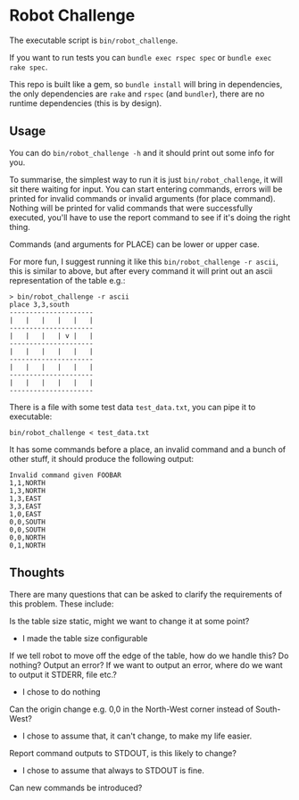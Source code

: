 # Robot Challenge

The executable script is `bin/robot_challenge`.

If you want to run tests you can `bundle exec rspec spec` or `bundle exec rake spec`.

This repo is built like a gem, so `bundle install` will bring in dependencies, the only dependencies are `rake` and `rspec`
(and `bundler`), there are no runtime dependencies (this is by design).

## Usage

You can do `bin/robot_challenge -h` and it should print out some info for you.

To summarise, the simplest way to run it is just `bin/robot_challenge`, it will sit there waiting for input. You can start entering
commands, errors will be printed for invalid commands or invalid arguments (for place command). Nothing will be printed for valid
commands that were successfully executed, you'll have to use the report command to see if it's doing the right thing.

Commands (and arguments for PLACE) can be lower or upper case.

For more fun, I suggest running it like this `bin/robot_challenge -r ascii`, this is similar to above, but after every command it
will print out an ascii representation of the table e.g.:

```
> bin/robot_challenge -r ascii
place 3,3,south
---------------------
|   |   |   |   |   |
---------------------
|   |   |   | v |   |
---------------------
|   |   |   |   |   |
---------------------
|   |   |   |   |   |
---------------------
|   |   |   |   |   |
---------------------
```

There is a file with some test data `test_data.txt`, you can pipe it to executable:

```
bin/robot_challenge < test_data.txt
```

It has some commands before a place, an invalid command and a bunch of other stuff, it should produce the following output:

```
Invalid command given FOOBAR
1,1,NORTH
1,3,NORTH
1,3,EAST
3,3,EAST
1,0,EAST
0,0,SOUTH
0,0,SOUTH
0,0,NORTH
0,1,NORTH
```


## Thoughts

There are many questions that can be asked to clarify the requirements of this problem. These include:

Is the table size static, might we want to change it at some point?
* I made the table size configurable

If we tell robot to move off the edge of the table, how do we handle this? Do nothing? Output an error? If we want to output an error,
where do we want to output it STDERR, file etc.?
* I chose to do nothing

Can the origin change e.g. 0,0 in the North-West corner instead of South-West?
* I chose to assume that, it can't change, to make my life easier.

Report command outputs to STDOUT, is this likely to change?
* I chose to assume that always to STDOUT is fine.

Can new commands be introduced?
